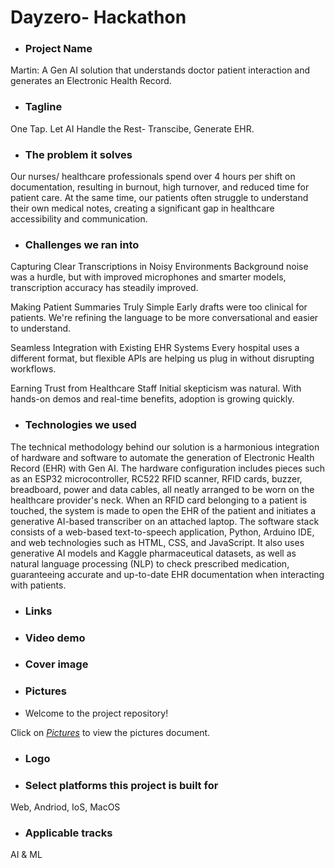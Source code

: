 # Dayzero- Hackathon

- ### Project Name
Martin: A Gen AI solution that understands doctor patient interaction and generates an Electronic Health Record.


- ### Tagline
One Tap. Let AI Handle the Rest- Transcibe, Generate EHR.


- ### The problem it solves
Our nurses/ healthcare professionals spend over 4 hours per shift on documentation, resulting in burnout, high turnover, and reduced time for patient care. At the same time, our patients often struggle to understand their own medical notes, creating a significant gap in healthcare accessibility and communication.


- ### Challenges we ran into
Capturing Clear Transcriptions in Noisy Environments
Background noise was a hurdle, but with improved microphones and smarter models, transcription accuracy has steadily improved.

Making Patient Summaries Truly Simple
Early drafts were too clinical for patients. We're refining the language to be more conversational and easier to understand.

Seamless Integration with Existing EHR Systems
Every hospital uses a different format, but flexible APIs are helping us plug in without disrupting workflows.

Earning Trust from Healthcare Staff
Initial skepticism was natural. With hands-on demos and real-time benefits, adoption is growing quickly.


- ### Technologies we used
The technical methodology behind our solution is a harmonious integration of hardware and software to automate the generation of Electronic Health Record (EHR) with Gen AI. The hardware configuration includes pieces such as an ESP32 microcontroller, RC522 RFID scanner, RFID cards, buzzer, breadboard, power and data cables, all neatly arranged to be worn on the healthcare provider's neck. When an RFID card belonging to a patient is touched, the system is made to open the EHR of the patient and initiates a generative AI-based transcriber on an attached laptop. The software stack consists of a web-based text-to-speech application, Python, Arduino IDE, and web technologies such as HTML, CSS, and JavaScript. It also uses generative AI models and Kaggle pharmaceutical datasets, as well as natural language processing (NLP) to check prescribed medication, guaranteeing accurate and up-to-date EHR documentation when interacting with patients.


- ### Links
- ### Video demo
- ### Cover image
- ### Pictures
- Welcome to the project repository!

Click on [*Pictures*](./Pictures.pdf) to view the pictures document.
- ### Logo
- ### Select platforms this project is built for
Web, Andriod, IoS, MacOS
- ### Applicable tracks
AI & ML
